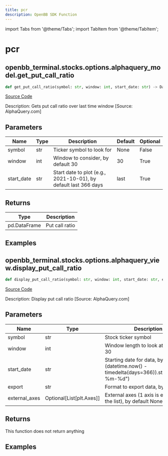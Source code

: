```yaml
---
title: pcr
description: OpenBB SDK Function
---
```


import Tabs from '@theme/Tabs';
import TabItem from '@theme/TabItem';

# pcr

<Tabs>
<TabItem value="model" label="Model" default>

## openbb_terminal.stocks.options.alphaquery_model.get_put_call_ratio

```python title='openbb_terminal/stocks/options/alphaquery_model.py'
def get_put_call_ratio(symbol: str, window: int, start_date: str) -> DataFrame
```
[Source Code](https://github.com/OpenBB-finance/OpenBBTerminal/tree/main/openbb_terminal/stocks/options/alphaquery_model.py#L16)

Description: Gets put call ratio over last time window [Source: AlphaQuery.com]

## Parameters

| Name | Type | Description | Default | Optional |
| ---- | ---- | ----------- | ------- | -------- |
| symbol | str | Ticker symbol to look for | None | False |
| window | int | Window to consider, by default 30 | 30 | True |
| start_date | str | Start date to plot  (e.g., 2021-10-01), by default last 366 days | last | True |

## Returns

| Type | Description |
| ---- | ----------- |
| pd.DataFrame | Put call ratio |

## Examples



</TabItem>
<TabItem value="view" label="View">

## openbb_terminal.stocks.options.alphaquery_view.display_put_call_ratio

```python title='openbb_terminal/stocks/options/alphaquery_view.py'
def display_put_call_ratio(symbol: str, window: int, start_date: str, export: str, external_axes: Optional[List[matplotlib.axes._axes.Axes]]) -> None
```
[Source Code](https://github.com/OpenBB-finance/OpenBBTerminal/tree/main/openbb_terminal/stocks/options/alphaquery_view.py#L26)

Description: Display put call ratio [Source: AlphaQuery.com]

## Parameters

| Name | Type | Description | Default | Optional |
| ---- | ---- | ----------- | ------- | -------- |
| symbol | str | Stock ticker symbol | None | False |
| window | int | Window length to look at, by default 30 | 30 | True |
| start_date | str | Starting date for data, by default (datetime.now() - timedelta(days=366)).strftime("%Y-%m-%d") | None | True |
| export | str | Format to export data, by default "" | None | True |
| external_axes | Optional[List[plt.Axes]] | External axes (1 axis is expected in the list), by default None | None | True |

## Returns

This function does not return anything

## Examples



</TabItem>
</Tabs>